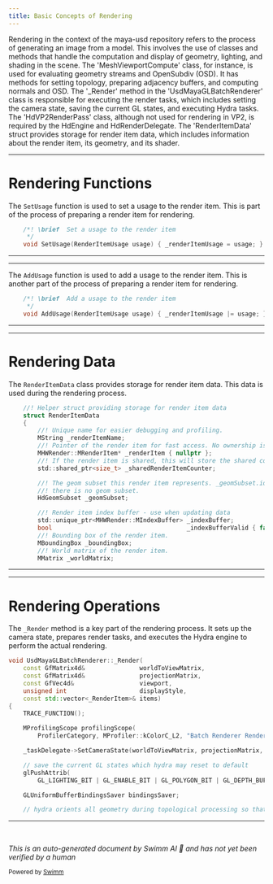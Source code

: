 ```yaml
---
title: Basic Concepts of Rendering
---
```

Rendering in the context of the maya-usd repository refers to the process of generating an image from a model. This involves the use of classes and methods that handle the computation and display of geometry, lighting, and shading in the scene. The 'MeshViewportCompute' class, for instance, is used for evaluating geometry streams and OpenSubdiv (OSD). It has methods for setting topology, preparing adjacency buffers, and computing normals and OSD. The '\_Render' method in the 'UsdMayaGLBatchRenderer' class is responsible for executing the render tasks, which includes setting the camera state, saving the current GL states, and executing Hydra tasks. The 'HdVP2RenderPass' class, although not used for rendering in VP2, is required by the HdEngine and HdRenderDelegate. The 'RenderItemData' struct provides storage for render item data, which includes information about the render item, its geometry, and its shader.

<SwmSnippet path="/lib/mayaUsd/render/vp2RenderDelegate/drawItem.h" line="178">

---

# Rendering Functions

The `SetUsage` function is used to set a usage to the render item. This is part of the process of preparing a render item for rendering.

```c
    /*! \brief  Set a usage to the render item
     */
    void SetUsage(RenderItemUsage usage) { _renderItemUsage = usage; }
```

---

</SwmSnippet>

<SwmSnippet path="/lib/mayaUsd/render/vp2RenderDelegate/drawItem.h" line="182">

---

The `AddUsage` function is used to add a usage to the render item. This is another part of the process of preparing a render item for rendering.

```c
    /*! \brief  Add a usage to the render item
     */
    void AddUsage(RenderItemUsage usage) { _renderItemUsage |= usage; }
```

---

</SwmSnippet>

<SwmSnippet path="/lib/mayaUsd/render/vp2RenderDelegate/drawItem.h" line="43">

---

# Rendering Data

The `RenderItemData` class provides storage for render item data. This data is used during the rendering process.

```c
    //! Helper struct providing storage for render item data
    struct RenderItemData
    {
        //! Unique name for easier debugging and profiling.
        MString _renderItemName;
        //! Pointer of the render item for fast access. No ownership is held.
        MHWRender::MRenderItem* _renderItem { nullptr };
        //! If the render item is shared, this will store the shared counter
        std::shared_ptr<size_t> _sharedRenderItemCounter;

        //! The geom subset this render item represents. _geomSubset.id is StdPath::EmptyPath() if
        //! there is no geom subset.
        HdGeomSubset _geomSubset;

        //! Render item index buffer - use when updating data
        std::unique_ptr<MHWRender::MIndexBuffer> _indexBuffer;
        bool                                     _indexBufferValid { false };
        //! Bounding box of the render item.
        MBoundingBox _boundingBox;
        //! World matrix of the render item.
        MMatrix _worldMatrix;
```

---

</SwmSnippet>

<SwmSnippet path="/lib/mayaUsd/render/pxrUsdMayaGL/batchRenderer.cpp" line="1128">

---

# Rendering Operations

The `_Render` method is a key part of the rendering process. It sets up the camera state, prepares render tasks, and executes the Hydra engine to perform the actual rendering.

```c++
void UsdMayaGLBatchRenderer::_Render(
    const GfMatrix4d&               worldToViewMatrix,
    const GfMatrix4d&               projectionMatrix,
    const GfVec4d&                  viewport,
    unsigned int                    displayStyle,
    const std::vector<_RenderItem>& items)
{
    TRACE_FUNCTION();

    MProfilingScope profilingScope(
        ProfilerCategory, MProfiler::kColorC_L2, "Batch Renderer Rendering Batch");

    _taskDelegate->SetCameraState(worldToViewMatrix, projectionMatrix, viewport);

    // save the current GL states which hydra may reset to default
    glPushAttrib(
        GL_LIGHTING_BIT | GL_ENABLE_BIT | GL_POLYGON_BIT | GL_DEPTH_BUFFER_BIT | GL_VIEWPORT_BIT);

    GLUniformBufferBindingsSaver bindingsSaver;

    // hydra orients all geometry during topological processing so that
```

---

</SwmSnippet>

&nbsp;

*This is an auto-generated document by Swimm AI 🌊 and has not yet been verified by a human*

<SwmMeta version="3.0.0" repo-id="Z2l0aHViJTNBJTNBbWF5YS11c2QlM0ElM0FnaWxhZG5hdm90" repo-name="maya-usd" doc-type="overview"><sup>Powered by [Swimm](/)</sup></SwmMeta>
